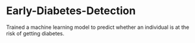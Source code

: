 # Early-Diabetes-Detection
Trained a machine learning model to predict whether an individual is at the risk of getting diabetes.
